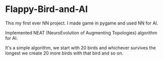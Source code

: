 # Flappy-Bird-and-AI

This my first ever NN project. I made game in pygame and used NN for AI.

Implemented NEAT (NeuroEvolution of Augmenting Topologies) algorithm for AI.

It's a simple algorithm, we start with 20 birds and whichever survives the longest we create 20 more birds with that bird and so on.
